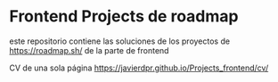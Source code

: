 # Frontend Projects de roadmap
este repositorio contiene las soluciones de los proyectos de https://roadmap.sh/ de la parte de frontend

 CV de una sola página https://javierdpr.github.io/Projects_frontend/cv/
